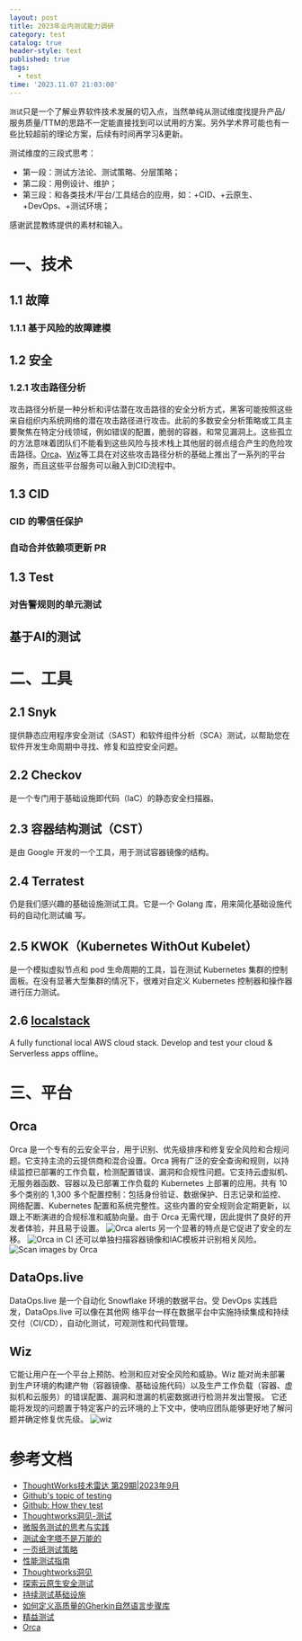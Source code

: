 ```yaml
---
layout: post
title: 2023年业内测试能力调研
category: test
catalog: true
header-style: text
published: true
tags:
  - test
time: '2023.11.07 21:03:00'
---
```

`测试`只是一个了解业界软件技术发展的切入点，当然单纯从测试维度找提升产品/服务质量/TTM的思路不一定能直接找到可以试用的方案。另外学术界可能也有一些比较超前的理论方案，后续有时间再学习&更新。  

测试维度的三段式思考：
- 第一段：测试方法论、测试策略、分层策略；
- 第二段：用例设计、维护；
- 第三段：和各类技术/平台/工具结合的应用，如：+CID、+云原生、+DevOps、+测试环境；

感谢武昆教练提供的素材和输入。
<!--more-->

# 一、技术

## 1.1 故障
### 1.1.1 基于风险的故障建模

## 1.2 安全
### 1.2.1 攻击路径分析
攻击路径分析是一种分析和评估潜在攻击路径的安全分析方式，黑客可能按照这些来自组织内系统网络的潜在攻击路径进行攻击。此前的多数安全分析策略或工具主要聚焦在特定分线领域，例如错误的配置，脆弱的容器，和常见漏洞上。这些孤立的方法意味着团队们不能看到这些风险与技术栈上其他层的弱点组合产生的危险攻击路径。[Orca](#orca)、[Wiz](#wiz)等工具在对这些攻击路径分析的基础上推出了一系列的平台服务，而且这些平台服务可以融入到CID流程中。

## 1.3 CID
### CID 的零信任保护
### 自动合并依赖项更新 PR

## 1.3 Test
### 对告警规则的单元测试

## 基于AI的测试

# 二、工具
## 2.1 Snyk
提供静态应用程序安全测试（SAST）和软件组件分析（SCA）测试，以帮助您在软件开发生命周期中寻找、修复和监控安全问题。

## 2.2 Checkov
是一个专门用于基础设施即代码（laC）的静态安全扫描器。

## 2.3 容器结构测试（CST）
是由 Google 开发的一个工具，用于测试容器镜像的结构。

## 2.4 Terratest
仍是我们感兴趣的基础设施测试工具。它是一个 Golang 库，用来简化基础设施代码的自动化测试编
写。

## 2.5 KWOK（Kubernetes WithOut Kubelet）
是一个模拟虚拟节点和 pod 生命周期的工具，旨在测试 Kubernetes 集群的控制面板。在没有显著大型集群的情况下，很难对自定义 Kubernetes 控制器和操作器进行压力测试。

## 2.6 [localstack](https://github.com/localstack/localstack)
A fully functional local AWS cloud stack. Develop and test your cloud & Serverless apps offline。

# 三、平台
## Orca
Orca 是一个专有的云安全平台，用于识别、优先级排序和修复安全风险和合规问题。它支持主流的云提供商和混合设置。Orca 拥有广泛的安全查询和规则，以持续监控已部署的工作负载，检测配置错误、漏洞和合规性问题。它支持云虚拟机、无服务器函数、容器以及已部署工作负载的 Kubernetes 上部署的应用。共有 10 多个类别的 1,300 多个配置控制：包括身份验证、数据保护、日志记录和监控、网络配置、Kubernetes 配置和系统完整性。这些内置的安全规则会定期更新，以跟上不断演进的合规标准和威胁向量。由于 Orca 无需代理，因此提供了良好的开发者体验，并且易于设置。
![Orca alerts](https://orca.security/wp-content/uploads/2022/09/image4-1.png)
另一个显著的特点是它促进了安全的左移。
![Orca in CI](https://orca.security/wp-content/uploads/2023/04/Blog-image_Cloud-to-dev_Github-app.png?resize=1536,903)
还可以单独扫描容器镜像和IAC模板并识别相关风险。
![Scan images by Orca](https://orca.security/wp-content/uploads/2022/09/image1-1.png?resize=1536,960)

## DataOps.live
DataOps.live 是一个自动化 Snowflake 环境的数据平台。受 DevOps 实践启发，DataOps.live 可以像在其他网
络平台一样在数据平台中实施持续集成和持续交付（CI/CD），自动化测试，可观测性和代码管理。

## Wiz
它能让用户在一个平台上预防、检测和应对安全风险和威胁。Wiz 能对尚未部署到生产环境的构建产物（容器镜像、基础设施代码）以及生产工作负载（容器、虚拟机和云服务）的错误配置、漏洞和泄漏的机密数据进行检测并发出警报。 它还能将发现的问题置于特定客户的云环境的上下文中，使响应团队能够更好地了解问题并确定修复优先级。
![wiz]({{site.baseurl}}/img/2023/Q4/202311101115-wiz.png)

# 参考文档
- [ThoughtWorks技术雷达 第29期|2023年9月](https://www.thoughtworks.com/content/dam/thoughtworks/documents/radar/2023/09/tr_technology_radar_vol_29_cn.pdf)
- [Github's topic of testing](https://github.com/topics/testing)
- [Github: How they test](https://github.com/abhivaikar/howtheytest)
- [Thoughtworks洞见-测试](https://insights.thoughtworks.cn/tag/testing/)
- [微服务测试的思考与实践](https://www.bylinzi.com/2018/06/28/microservices-testing/)
- [测试金字塔不是万能的](https://insights.thoughtworks.cn/test-pyramid/)
- [一页纸测试策略](https://www.bylinzi.com/2020/01/10/one-page-test-strategy/)
- [性能测试指南](https://insights.thoughtworks.cn/guide-for-performance-testing/)
- [Thoughtworks洞见](https://insights.thoughtworks.cn/what-is-ai-testing/)
- [探索云原生安全测试](https://insights.thoughtworks.cn/what-is-cloud-native-security-testing/)
- [持续测试基础设施](https://insights.thoughtworks.cn/how-to-continuous-testing-infrastructure/)
- [如何定义高质量的Gherkin自然语言步骤库](https://insights.thoughtworks.cn/how-to-define-gherkin-natural-language-step-library-2/)
- [精益测试](https://insights.thoughtworks.cn/lean-testing/)
- [Orca](https://orca.security/)
